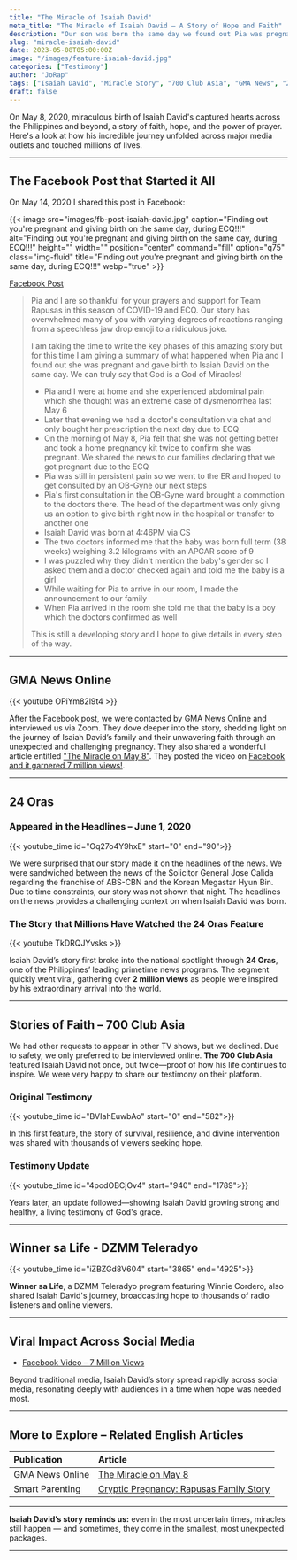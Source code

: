 ```yaml
---
title: "The Miracle of Isaiah David"
meta_title: "The Miracle of Isaiah David – A Story of Hope and Faith"
description: "Our son was born the same day we found out Pia was pregnant. Here's the incredible story that made national news."
slug: "miracle-isaiah-david"
date: 2023-05-08T05:00:00Z
image: "/images/feature-isaiah-david.jpg"
categories: ["Testimony"]
author: "JoRap"
tags: ["Isaiah David", "Miracle Story", "700 Club Asia", "GMA News", "24 Oras", "DZMM Teleradyo", "Facebook", "YouTube"]
draft: false
---
```

On May 8, 2020, miraculous birth of Isaiah David's captured hearts across the Philippines and beyond, a story of faith, hope, and the power of prayer. Here's a look at how his incredible journey unfolded across major media outlets and touched millions of lives.

---

## The Facebook Post that Started it All

On May 14, 2020 I shared this post in Facebook:

{{< image src="images/fb-post-isaiah-david.jpg" caption="Finding out you're pregnant and giving birth on the same day, during ECQ!!!" alt="Finding out you're pregnant and giving birth on the same day, during ECQ!!!" height="" width="" position="center" command="fill" option="q75" class="img-fluid" title="Finding out you're pregnant and giving birth on the same day, during ECQ!!!"  webp="true" >}}

[Facebook Post](https://www.facebook.com/story.php?story_fbid=10157266063333161&id=567318160&rdid=8BPSwIPMx743NK8z)

>Pia and I are so thankful for your prayers and support for Team Rapusas in this season of COVID-19 and ECQ. Our story has overwhelmed many of you with varying degrees of reactions ranging from a speechless jaw drop emoji to a ridiculous joke.
>
>I am taking the time to write the key phases of this amazing story but for this time I am giving a summary of what happened when Pia and I found out she was pregnant and gave birth to Isaiah David on the same day. We can truly say that God is a God of Miracles!
>
>- Pia and I were at home and she experienced abdominal pain which she thought was an extreme case of dysmenorrhea last May 6
>- Later that evening we had a doctor's consultation via chat and only bought her prescription the next day due to ECQ
>- On the morning of May 8, Pia felt that she was not getting better and took a home pregnancy kit twice to confirm she was pregnant. We shared the news to our families declaring that we got pregnant due to the ECQ
>- Pia was still in persistent pain so we went to the ER and hoped to get consulted by an OB-Gyne our next steps
>- Pia's first consultation in the OB-Gyne ward brought a commotion to the doctors there. The head of the department was only givng us an option to give birth right now in the hospital or transfer to another one
>- Isaiah David was born at 4:46PM via CS
>- The two doctors informed me that the baby was born full term (38 weeks) weighing 3.2 kilograms with an APGAR score of 9
>- I was puzzled why they didn't mention the baby's gender so I asked them and a doctor checked again and told me the baby is a girl
>- While waiting for Pia to arrive in our room, I made the announcement to our family
>- When Pia arrived in the room she told me that the baby is a boy which the doctors confirmed as well
>
>This is still a developing story and I hope to give details in every step of the way.

---

## GMA News Online

{{< youtube OPiYm82l9t4 >}}

After the Facebook post, we were contacted by GMA News Online and interviewed us via Zoom. They dove deeper into the story, shedding light on the journey of Isaiah David’s family and their unwavering faith through an unexpected and challenging pregnancy. They also shared a wonderful article entitled ["The Miracle on May 8"](https://www.gmanetwork.com/news/specials/content/155/the-miracle-on-may-8/). They posted the video on [Facebook and it garnered 7 million views!](https://www.facebook.com/watch/?v=325783961750143).

---

## 24 Oras

### Appeared in the Headlines – June 1, 2020

{{< youtube_time id="Oq27o4Y9hxE" start="0" end="90">}}

We were surprised that our story made it on the headlines of the news. We were sandwiched between the news of the Solicitor General Jose Calida regarding the franchise of ABS-CBN and the Korean Megastar Hyun Bin. Due to time constraints, our story was not shown that night. The headlines on the news provides a challenging context on when Isaiah David was born.

### The Story that Millions Have Watched the 24 Oras Feature

{{< youtube TkDRQJYvsks >}}

Isaiah David’s story first broke into the national spotlight through **24 Oras**, one of the Philippines’ leading primetime news programs. The segment quickly went viral, gathering over **2 million views** as people were inspired by his extraordinary arrival into the world.

---

## Stories of Faith – 700 Club Asia

We had other requests to appear in other TV shows, but we declined. Due to safety, we only preferred to be interviewed online. **The 700 Club Asia** featured Isaiah David not once, but twice—proof of how his life continues to inspire. We were very happy to share our testimony on their platform.

### Original Testimony

{{< youtube_time id="BVIahEuwbAo" start="0" end="582">}}

In this first feature, the story of survival, resilience, and divine intervention was shared with thousands of viewers seeking hope.

### Testimony Update

{{< youtube_time id="4podOBCjOv4" start="940" end="1789">}}

Years later, an update followed—showing Isaiah David growing strong and healthy, a living testimony of God's grace.

---

## Winner sa Life - DZMM Teleradyo

{{< youtube_time id="iZBZGd8V604" start="3865" end="4925">}}

**Winner sa Life**, a DZMM Teleradyo program featuring Winnie Cordero, also shared Isaiah David's journey, broadcasting hope to thousands of radio listeners and online viewers.

---

## Viral Impact Across Social Media

- [Facebook Video – 7 Million Views](https://www.facebook.com/watch/?v=325783961750143)

Beyond traditional media, Isaiah David’s story spread rapidly across social media, resonating deeply with audiences in a time when hope was needed most.

---

## More to Explore – Related English Articles

| Publication     | Article                                                                                                                                                           |
| :-------------- | :---------------------------------------------------------------------------------------------------------------------------------------------------------------- |
| GMA News Online | [The Miracle on May 8](https://www.gmanetwork.com/news/specials/content/155/the-miracle-on-may-8/)                                                                |
| Smart Parenting | [Cryptic Pregnancy: Rapusas Family Story](https://www.smartparenting.com.ph/pregnancy/labor-and-childbirth/cryptic-pregnancy-rapusas-family-a00228-20200605-lfrm) |

---

**Isaiah David’s story reminds us:** even in the most uncertain times, miracles still happen — and sometimes, they come in the smallest, most unexpected packages.

---
